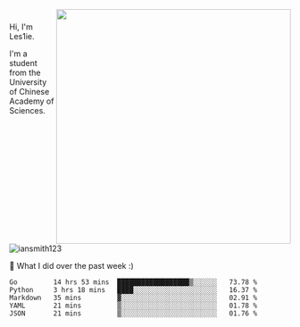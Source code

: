 <img align="right" src="https://github-readme-stats.vercel.app/api?username=iansmith123&show_icons=true&hide_border=true" width="420">

### 
Hi, I'm Les1ie. 

I'm a student from the University of Chinese Academy of Sciences.

<img src="https://komarev.com/ghpvc/?username=iansmith123" alt="iansmith123" />




🔭 What I did over the past week :)
<!--START_SECTION:waka-->
```text
Go         14 hrs 53 mins  ██████████████████▒░░░░░░   73.78 % 
Python     3 hrs 18 mins   ████░░░░░░░░░░░░░░░░░░░░░   16.37 % 
Markdown   35 mins         ▓░░░░░░░░░░░░░░░░░░░░░░░░   02.91 % 
YAML       21 mins         ▒░░░░░░░░░░░░░░░░░░░░░░░░   01.78 % 
JSON       21 mins         ▒░░░░░░░░░░░░░░░░░░░░░░░░   01.76 % 
```
<!--END_SECTION:waka-->


<!--
**IanSmith123/IanSmith123** is a ✨ _special_ ✨ repository because its `README.md` (this file) appears on your GitHub profile.
<img src="https://github.githubassets.com/images/spinners/octocat-spinner-64.gif">

Here are some ideas to get you started:

- 🔭 I’m currently working on ...
- 🌱 I’m currently learning ...
- 👯 I’m looking to collaborate on ...
- 🤔 I’m looking for help with ...
- 💬 Ask me about ...
- 📫 How to reach me: ...
- 😄 Pronouns: ...
- ⚡ Fun fact: ...
-->

